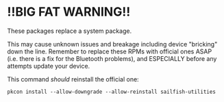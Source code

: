 # !!BIG FAT WARNING!!

These packages replace a system package.

This may cause unknown issues and breakage including device "bricking" down the line.
Remember to replace these RPMs with official ones ASAP (i.e. there is a fix for the Bluetooth problems), and ESPECIALLY before any attempts update your device.

This command *should* reinstall the official one:

    pkcon install --allow-downgrade --allow-reinstall sailfish-utilities
